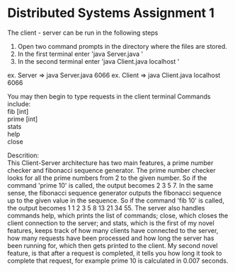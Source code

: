 # Distributed Systems Assignment 1

The client - server can be run in the following steps
1. Open two command prompts in the directory where the files are stored.
2. In the first terminal enter 'java Server.java <portNumber>'
3. In the second terminal enter 'java Client.java localhost <portNumber>'

ex. Server => java Server.java 6066
ex. Client => java Client.java localhost 6066

You may then begin to type requests in the client terminal
Commands include:  
  fib  [int]  
  prime [int]  
  stats  
  help  
  close  
  
  Descrition:  
  This Client-Server architecture has two main features, a prime number checker and fibonacci sequence generator. The prime number checker looks for all the prime numbers from 2 to the given number. So if the command 'prime 10' is called, the output becomes 2 3 5 7. In the same sense, the fibonacci sequence generator outputs the fibonacci sequence up to the given value in the sequence. So if the command 'fib 10' is called, the output becomes 1 1 2 3 5 8 13 21 34 55. The server also handles commands help, which prints the list of commands; close, which closes the client connection to the server; and stats, which is the first of my novel features, keeps track of how many clients have connected to the server, how many requests have been processed and how long the server has been running for, which then gets printed to the client. My second novel feature, is that after a request is completed, it tells you how long it took to complete that request, for example prime 10 is calculated in 0.007 seconds.
